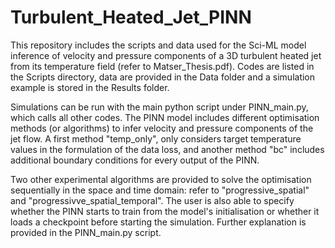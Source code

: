 # Turbulent_Heated_Jet_PINN
This repository includes the scripts and data used for the Sci-ML model inference of velocity and pressure components of a 3D turbulent heated jet from its temperature field (refer to Matser_Thesis.pdf). Codes are listed in the Scripts directory, data are provided in the Data folder and a simulation example is stored in the Results folder. 

Simulations can be run with the main python script under PINN_main.py, which calls all other codes. The PINN model includes different optimisation methods (or algorithms) to infer velocity and pressure components of the jet flow. A first method "temp_only", only considers target temperature values in the formulation of the data loss, and another method "bc" includes additional boundary conditions for every output of the PINN.

Two other experimental algorithms are provided to solve the optimisation sequentially in the space and time domain: refer to "progressive_spatial" and "progressivve_spatial_temporal". The user is also able to specify whether the PINN starts to train from the model's initialisation or whether it loads a checkpoint before starting the simulation. Further explanation is provided in the PINN_main.py script.



